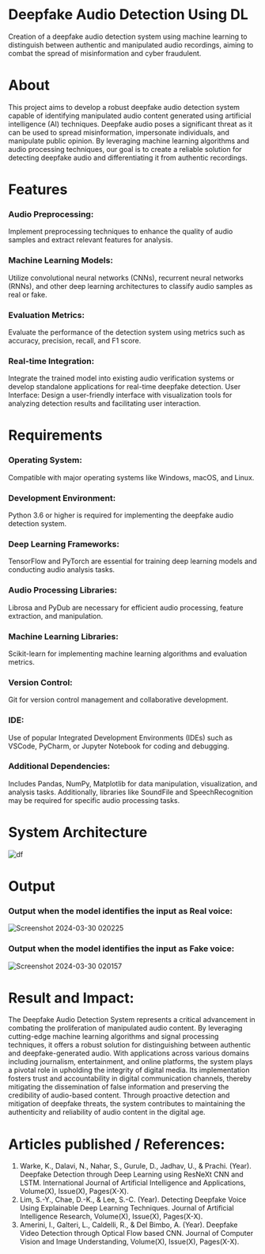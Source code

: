 # Deepfake Audio Detection Using DL

Creation of a deepfake audio detection system using machine learning to distinguish between authentic and manipulated audio recordings, aiming to combat the spread of misinformation and cyber fraudulent.



# About
This project aims to develop a robust deepfake audio detection system capable of identifying manipulated audio content generated using artificial intelligence (AI) techniques. Deepfake audio poses a significant threat as it can be used to spread misinformation, impersonate individuals, and manipulate public opinion. By leveraging machine learning algorithms and audio processing techniques, our goal is to create a reliable solution for detecting deepfake audio and differentiating it from authentic recordings.

# Features
### Audio Preprocessing: 
Implement preprocessing techniques to enhance the quality of audio samples and extract relevant features for analysis.
### Machine Learning Models: 
Utilize convolutional neural networks (CNNs), recurrent neural networks (RNNs), and other deep learning architectures to classify audio samples as real or fake.
### Evaluation Metrics: 
Evaluate the performance of the detection system using metrics such as accuracy, precision, recall, and F1 score.
### Real-time Integration:
Integrate the trained model into existing audio verification systems or develop standalone applications for real-time deepfake detection.
User Interface: Design a user-friendly interface with visualization tools for analyzing detection results and facilitating user interaction.

# Requirements

### Operating System: 
Compatible with major operating systems like Windows, macOS, and Linux.
### Development Environment: 
Python 3.6 or higher is required for implementing the deepfake audio detection system.
### Deep Learning Frameworks:
TensorFlow and PyTorch are essential for training deep learning models and conducting audio analysis tasks.
### Audio Processing Libraries: 
Librosa and PyDub are necessary for efficient audio processing, feature extraction, and manipulation.
### Machine Learning Libraries: 
Scikit-learn for implementing machine learning algorithms and evaluation metrics.
### Version Control: 
Git for version control management and collaborative development.
### IDE: 
Use of popular Integrated Development Environments (IDEs) such as VSCode, PyCharm, or Jupyter Notebook for coding and debugging.
### Additional Dependencies: 
Includes Pandas, NumPy, Matplotlib for data manipulation, visualization, and analysis tasks. Additionally, libraries like SoundFile and 
  SpeechRecognition may be required for specific audio processing tasks.

# System Architecture
![df](https://github.com/Surendar14/DeepFake-Audio-Detection-Using-DeepLearning/assets/75235759/98de9379-d879-47d9-8515-0f24e2a87a85)

# Output
### Output when the model identifies the input as Real voice:

![Screenshot 2024-03-30 020225](https://github.com/Surendar14/DeepFake-Audio-Detection-Using-DeepLearning/assets/75235759/320d1e9c-36c6-42bb-8ed1-2fc0f0436a62)

### Output when the model identifies the input as Fake voice:

![Screenshot 2024-03-30 020157](https://github.com/Surendar14/DeepFake-Audio-Detection-Using-DeepLearning/assets/75235759/dba2ae55-8cce-4a9c-99e0-8df46423b622)

# Result and Impact:

The Deepfake Audio Detection System represents a critical advancement in combating the proliferation of manipulated audio content. By leveraging cutting-edge machine learning algorithms and signal processing techniques, it offers a robust solution for distinguishing between authentic and deepfake-generated audio. With applications across various domains including journalism, entertainment, and online platforms, the system plays a pivotal role in upholding the integrity of digital media. Its implementation fosters trust and accountability in digital communication channels, thereby mitigating the dissemination of false information and preserving the credibility of audio-based content. Through proactive detection and mitigation of deepfake threats, the system contributes to maintaining the authenticity and reliability of audio content in the digital age.

# Articles published / References:

1. Warke, K., Dalavi, N., Nahar, S., Gurule, D., Jadhav, U., & Prachi. (Year). Deepfake Detection through Deep Learning using ResNeXt CNN and LSTM. International Journal of Artificial Intelligence and Applications, Volume(X), Issue(X), Pages(X-X).
2. Lim, S.-Y., Chae, D.-K., & Lee, S.-C. (Year). Detecting Deepfake Voice Using Explainable Deep Learning Techniques. Journal of Artificial Intelligence Research, Volume(X), Issue(X), Pages(X-X).
3. Amerini, I., Galteri, L., Caldelli, R., & Del Bimbo, A. (Year). Deepfake Video Detection through Optical Flow based CNN. Journal of Computer Vision and Image Understanding, Volume(X), Issue(X), Pages(X-X).


